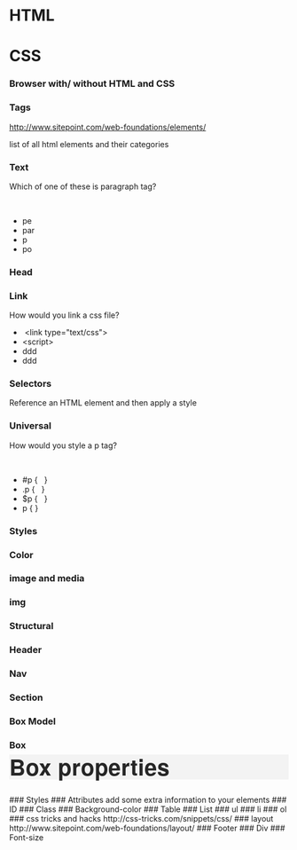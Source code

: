 # HTML
# CSS
### Browser with/ without HTML and CSS
### Tags
http://www.sitepoint.com/web-foundations/elements/<div>list of all html elements and their categories</div>
### Text
Which of one of these is paragraph tag?<div><br></div><div><ul><li>pe</li><li>par</li><li>p</li><li>po</li></ul></div>
### Head
### Link
How would you link a css file?<div><ul><li>&nbsp;&lt;link type="text/css"&gt;</li><li>&lt;script&gt;</li><li>ddd</li><li>ddd</li></ul></div>
### Selectors
Reference an HTML element and then apply a style
### Universal
How would you style a p tag?<div><br></div><div><ul><li>#p { &nbsp; }</li><li>.p { &nbsp; }</li><li>$p { &nbsp; }</li><li>p { }</li></ul></div>
### Styles
### Color
### image and media
### img
### Structural
### Header
### Nav
### Section
### Box Model
### Box
<h1 class="article_title" style="box-sizing: border-box; font-size: 2.875em; margin-top: -9px; margin-bottom: 0.7em; padding: 0px 66px 0px 0px; direction: ltr; font-family: 'Helvetica Neue', Helvetica, Helvetica, Arial, sans-serif; color: rgb(38, 38, 38); line-height: 1.1; letter-spacing: 0.01em; word-break: break-word; background-color: rgb(243, 243, 243);">Box properties</h1>
### Styles
### Attributes
add some extra information to your elements
### ID
### Class
### Background-color
### Table
### List
### ul
### li
### ol
### css tricks and hacks
http://css-tricks.com/snippets/css/
### layout
http://www.sitepoint.com/web-foundations/layout/
### Footer
### Div
### Font-size
